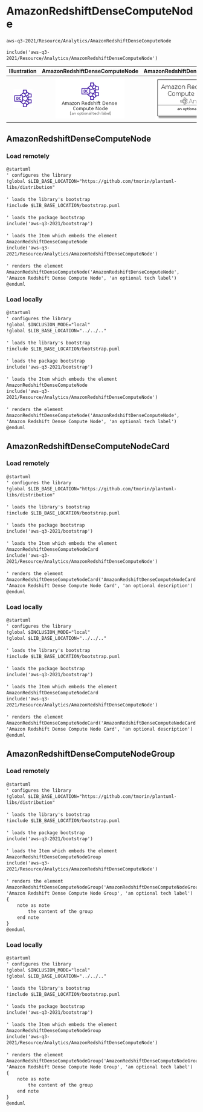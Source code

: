 # AmazonRedshiftDenseComputeNode


```text
aws-q3-2021/Resource/Analytics/AmazonRedshiftDenseComputeNode
```

```text
include('aws-q3-2021/Resource/Analytics/AmazonRedshiftDenseComputeNode')
```



| Illustration | AmazonRedshiftDenseComputeNode | AmazonRedshiftDenseComputeNodeCard | AmazonRedshiftDenseComputeNodeGroup |
| :---: | :---: | :---: | :---: |
| ![illustration for Illustration](../../../aws-q3-2021/Resource/Analytics/AmazonRedshiftDenseComputeNode.png) | ![illustration for AmazonRedshiftDenseComputeNode](../../../aws-q3-2021/Resource/Analytics/AmazonRedshiftDenseComputeNode.Local.png) | ![illustration for AmazonRedshiftDenseComputeNodeCard](../../../aws-q3-2021/Resource/Analytics/AmazonRedshiftDenseComputeNodeCard.Local.png) | ![illustration for AmazonRedshiftDenseComputeNodeGroup](../../../aws-q3-2021/Resource/Analytics/AmazonRedshiftDenseComputeNodeGroup.Local.png) |




## AmazonRedshiftDenseComputeNode

### Load remotely
```plantuml
@startuml
' configures the library
!global $LIB_BASE_LOCATION="https://github.com/tmorin/plantuml-libs/distribution"

' loads the library's bootstrap
!include $LIB_BASE_LOCATION/bootstrap.puml

' loads the package bootstrap
include('aws-q3-2021/bootstrap')

' loads the Item which embeds the element AmazonRedshiftDenseComputeNode
include('aws-q3-2021/Resource/Analytics/AmazonRedshiftDenseComputeNode')

' renders the element
AmazonRedshiftDenseComputeNode('AmazonRedshiftDenseComputeNode', 'Amazon Redshift Dense Compute Node', 'an optional tech label')
@enduml
```

### Load locally
```plantuml
@startuml
' configures the library
!global $INCLUSION_MODE="local"
!global $LIB_BASE_LOCATION="../../.."

' loads the library's bootstrap
!include $LIB_BASE_LOCATION/bootstrap.puml

' loads the package bootstrap
include('aws-q3-2021/bootstrap')

' loads the Item which embeds the element AmazonRedshiftDenseComputeNode
include('aws-q3-2021/Resource/Analytics/AmazonRedshiftDenseComputeNode')

' renders the element
AmazonRedshiftDenseComputeNode('AmazonRedshiftDenseComputeNode', 'Amazon Redshift Dense Compute Node', 'an optional tech label')
@enduml
```

## AmazonRedshiftDenseComputeNodeCard

### Load remotely
```plantuml
@startuml
' configures the library
!global $LIB_BASE_LOCATION="https://github.com/tmorin/plantuml-libs/distribution"

' loads the library's bootstrap
!include $LIB_BASE_LOCATION/bootstrap.puml

' loads the package bootstrap
include('aws-q3-2021/bootstrap')

' loads the Item which embeds the element AmazonRedshiftDenseComputeNodeCard
include('aws-q3-2021/Resource/Analytics/AmazonRedshiftDenseComputeNode')

' renders the element
AmazonRedshiftDenseComputeNodeCard('AmazonRedshiftDenseComputeNodeCard', 'Amazon Redshift Dense Compute Node Card', 'an optional description')
@enduml
```

### Load locally
```plantuml
@startuml
' configures the library
!global $INCLUSION_MODE="local"
!global $LIB_BASE_LOCATION="../../.."

' loads the library's bootstrap
!include $LIB_BASE_LOCATION/bootstrap.puml

' loads the package bootstrap
include('aws-q3-2021/bootstrap')

' loads the Item which embeds the element AmazonRedshiftDenseComputeNodeCard
include('aws-q3-2021/Resource/Analytics/AmazonRedshiftDenseComputeNode')

' renders the element
AmazonRedshiftDenseComputeNodeCard('AmazonRedshiftDenseComputeNodeCard', 'Amazon Redshift Dense Compute Node Card', 'an optional description')
@enduml
```

## AmazonRedshiftDenseComputeNodeGroup

### Load remotely
```plantuml
@startuml
' configures the library
!global $LIB_BASE_LOCATION="https://github.com/tmorin/plantuml-libs/distribution"

' loads the library's bootstrap
!include $LIB_BASE_LOCATION/bootstrap.puml

' loads the package bootstrap
include('aws-q3-2021/bootstrap')

' loads the Item which embeds the element AmazonRedshiftDenseComputeNodeGroup
include('aws-q3-2021/Resource/Analytics/AmazonRedshiftDenseComputeNode')

' renders the element
AmazonRedshiftDenseComputeNodeGroup('AmazonRedshiftDenseComputeNodeGroup', 'Amazon Redshift Dense Compute Node Group', 'an optional tech label') {
    note as note
        the content of the group
    end note
}
@enduml
```

### Load locally
```plantuml
@startuml
' configures the library
!global $INCLUSION_MODE="local"
!global $LIB_BASE_LOCATION="../../.."

' loads the library's bootstrap
!include $LIB_BASE_LOCATION/bootstrap.puml

' loads the package bootstrap
include('aws-q3-2021/bootstrap')

' loads the Item which embeds the element AmazonRedshiftDenseComputeNodeGroup
include('aws-q3-2021/Resource/Analytics/AmazonRedshiftDenseComputeNode')

' renders the element
AmazonRedshiftDenseComputeNodeGroup('AmazonRedshiftDenseComputeNodeGroup', 'Amazon Redshift Dense Compute Node Group', 'an optional tech label') {
    note as note
        the content of the group
    end note
}
@enduml
```

